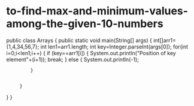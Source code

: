 # to-find-max-and-minimum-values-among-the-given-10-numbers
public class Arrays {
	public static void main(String[] args) {
		int[]arr1={1,4,34,56,7};
		 int len1=arr1.length;
		 int key=Integer.parseInt(args[0]);
		 for(int i=0;i<len1;i++)
		 {
			 if (key==arr1[i])
			 {
				 System.out.println("Position of key element"+(i+1));
				 break;
			 }
			 else
			 {
				 System.out.println(-1);
				 
			 }
			 
		
		 }
		


}
}
